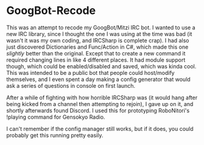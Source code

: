 # GoogBot-Recode

This was an attempt to recode my GoogBot/Mitzi IRC bot. I wanted to use a new IRC library, since I thought the one I was using at the time was bad (it wasn't it was my own coding, and IRCSharp is complete crap). I had also just discovered Dictionaries and Func/Action in C#, which made this one *slightly* better than the original. Except that to create a new command it required changing lines in like 4 different places. It had module support though, which could be enabled/disabled and saved, which was kinda cool. This was intended to be a public bot that people could host/modify themselves, and I even spent a day making a config generator that would ask a series of questions in console on first launch.

After a while of fighting with how horrible IRCSharp was (it would hang after being kicked from a channel then attempting to rejoin), I gave up on it, and shortly afterwards found Discord. I used this for prototyping RoboNitori's !playing command for Gensokyo Radio.

I can't remember if the config manager still works, but if it does, you could probably get this running pretty easily.
